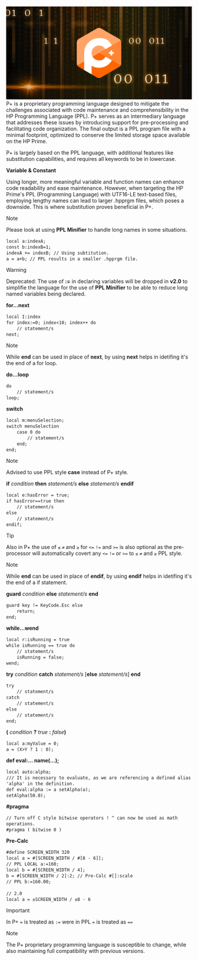 ![Social Preview](https://raw.githubusercontent.com/Insoft-UK/PrimePlus/main/assets/social-preview.png)
P+ is a proprietary programming language designed to mitigate the challenges associated with code maintenance and comprehensibility in the HP Programming Language (PPL). P+ serves as an intermediary language that addresses these issues by introducing support for pre-processing and facilitating code organization. The final output is a PPL program file with a minimal footprint, optimized to conserve the limited storage space available on the HP Prime.

P+ is largely based on the PPL language, with additional features like substitution capabilities, and requires all keywords to be in lowercase.

**Variable & Constant**

Using longer, more meaningful variable and function names can enhance code readability and ease maintenance. However, when targeting the HP Prime's PPL (Programming Language) with UTF16-LE text-based files, employing lengthy names can lead to larger .hpprgm files, which poses a downside. This is where substitution proves beneficial in P+.

> [!NOTE]
Please look at using **PPL Minifier** to handle long names in some situations.
>
```
local a:indexA;
const b:indexB=1;
indexA += indexB; // Using subtitution.
a = a+b; // PPL results in a smaller .hpprgm file.
```
> [!WARNING]
Deprecated: The use of **:=** in declaring variables will be dropped in **v2.0** to simplifie the language for the use of **PPL Minifier** to be able to reduce long named variables being declared.



**for...next**
```
local I:index
for index:=0; index<10; index++ do
    // statement/s
next;
```
> [!NOTE]
While **end** can be used in place of **next**, by using **next** helps in idetifing it's the end of a for loop.

**do...loop**
```
do
    // statement/s
loop;
```


**switch**
```
local m:menuSelection;
switch menuSelection
    case 0 do
        // statement/s
    end;
end;
```
> [!NOTE]
Advised to use PPL style **case** instead of P+ style.


**if** _condition_ **then** _statement/s_ **else** _statement/s_ **endif**
```
local e:hasError = true;
if hasError==true then
    // statement/s
else
    // statement/s
endif;
```
> [!TIP]
Also in P+ the use of `≤` `≠` and `≥` for `<=` `!=` and `>=` is also optional as the pre-processor will automatically covert any `<=` `!=` or `>=` to `≤` `≠` and `≥` PPL style.

> [!NOTE]
While **end** can be used in place of **endif**, by using **endif** helps in idetifing it's the end of a if statement.

**guard** _condition_ **else** _statement/s_ **end**
```
guard key != KeyCode.Esc else
    return;
end;
```


**while...wend**
```
local r:isRunning = true
while isRunning == true do
    // statement/s
    isRunning = false;
wend;
```


**try** _condition_ **catch** _statement/s_ [**else** _statement/s_] **end**
```
try
    // statement/s
catch
    // statement/s
else
    // statement/s
end;
```


**(** _condition_ **?** _true_ **:** _false_**)**
```
local a:myValue = 0;
a = (X>Y ? 1 : 0);
```


**def eval:... name(...);**
```
local auto:alpha;
/// It is necessary to evaluate, as we are referencing a defined alias 'alpha' in the definition.
def eval:alpha := a setAlpha(a);
setAlpha(50.0);
```


**#pragma**
```
// Turn off C style bitwise operators ! ^ can now be used as math operations.
#pragma ( bitwise 0 )
```


**Pre-Calc**
```
#define SCREEN_WIDTH 320
local a = #[SCREEN_WIDTH / #[8 - 6]];
// PPL LOCAL a:=160;
local b = #[SCREEN_WIDTH / 4];
b = #[SCREEN_WIDTH / 2]:2; // Pre-Calc #[]:scale
// PPL b:=160.00;

// 2.0
local a = ±SCREEN_WIDTH / ±8 - 6
```


> [!IMPORTANT]
In P+ `=` is treated as `:=` were in PPL `=` is treated as `==`

>[!NOTE]
The P+ proprietary programming language is susceptible to change, while also maintaining full compatibility with previous versions.
